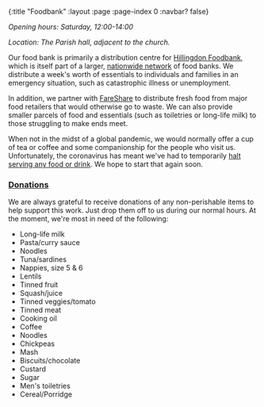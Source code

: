{:title "Foodbank"
 :layout :page
 :page-index 0
 :navbar? false}

*Opening hours: Saturday, 12:00-14:00*

*Location: The Parish hall, adjacent to the church.*

Our food bank is primarily a distribution centre for [Hillingdon Foodbank](https://hillingdon.foodbank.org.uk/), which is itself part of a larger, [nationwide network](https://www.trusselltrust.org/) of food banks. We distribute a week's worth of essentials to individuals and families in an emergency situation, such as catastrophic illness or unemployment.

In addition, we partner with [FareShare](https://fareshare.org.uk/) to distribute fresh food from major food retailers that would otherwise go to waste. We can also provide smaller parcels of food and essentials (such as toiletries or long-life milk) to those struggling to make ends meet.

When not in the midst of a global pandemic, we would normally offer a cup of tea or coffee and some companionship for the people who visit us. Unfortunately, the coronavirus has meant we've had to temporarily [halt serving any food or drink](../../posts-output/2020-03-21-foodbank-changes/). We hope to start that again soon.

### [Donations](#donations)

We are always grateful to receive donations of any non-perishable items to help support this work. Just drop them off to us during our normal hours. At the moment, we're most in need of the following:

 * Long-life milk
 * Pasta/curry sauce
 * Noodles
 * Tuna/sardines
 * Nappies, size 5 & 6
 * Lentils
 * Tinned fruit
 * Squash/juice
 * Tinned veggies/tomato
 * Tinned meat
 * Cooking oil
 * Coffee
 * Noodles
 * Chickpeas
 * Mash
 * Biscuits/chocolate
 * Custard
 * Sugar
 * Men's toiletries
 * Cereal/Porridge

